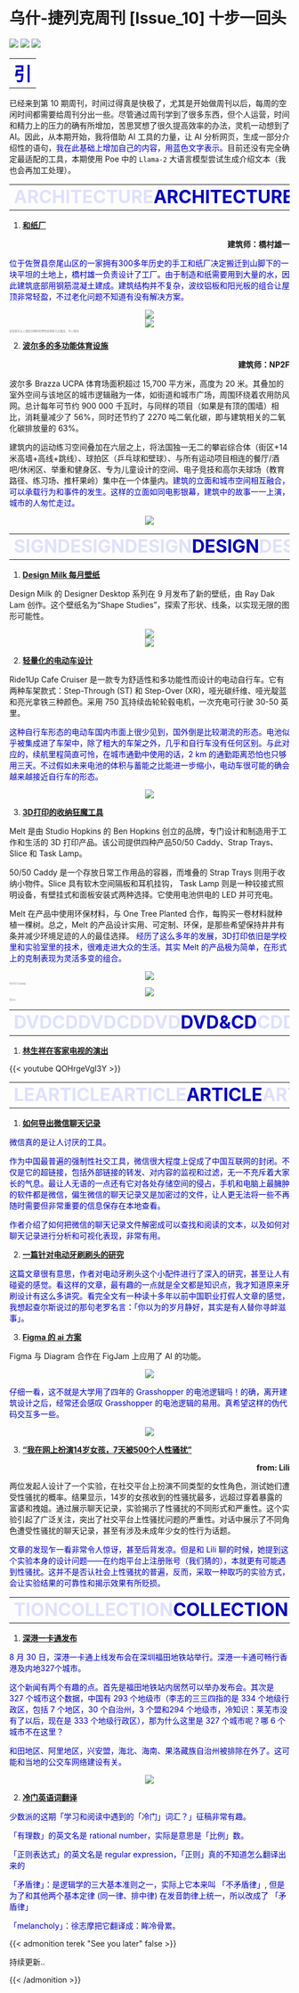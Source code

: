 # 乌什-捷列克周刊 [Issue_10] 十步一回头


<!--more-->

<p><img src="https://img.shields.io/badge/last%20modified-2023--Sep--6-ff69b4?style=flat" > <img src="https://img.shields.io/badge/Words-3269-yellow?style=flat" >   <img src="https://img.shields.io/badge/10%20minutes-lightgray?style=flat" ></p>
<table frame=void><tr><td height=1px; bgcolor=#FFFFFF><center><font color=0000B9 size="6"><b>引</b></center></td></tr></table>

已经来到第 10 期周刊，时间过得真是快极了，尤其是开始做周刊以后，每周的空闲时间都需要给周刊分出一些。尽管通过周刊学到了很多东西，但个人运营，时间和精力上的压力的确有所增加，苦思冥想了很久提高效率的办法，灵机一动想到了 AI。因此，从本期开始，我将借助 AI 工具的力量，让 AI 分析网页，生成一部分介绍性的语句，<font color="0000B9">我在此基础上增加自己的内容，用蓝色文字表示。</font>目前还没有完全确定最适配的工具，本期使用 Poe 中的 `Llama-2` 大语言模型尝试生成介绍文本（我也会再加工处理）。

<table frame=void><tr><td height=1px; bgcolor: transparent><center><font color=e0e0ff size="6"><b>ARCHITECTURE</b><font color=0000B9 size="6"><b>ARCHITECTURE</b><font color=e0e0ff size="6"><b>ARCHITECTURE</b></center></td></tr></table>

1. [**和纸厂**](https://divisare.com/projects/485532-studio-hashimura-ben-hosking-nao-washi-paper-mill?utm_campaign=Atom&utm_medium=Feed&utm_source=Selected+Projects)

<p align="right"><b>建筑师：橋村雄一 </b></p>

<p><font color="0000B9">
位于佐贺县奈尾山区的一家拥有300多年历史的手工和纸厂决定搬迁到山脚下的一块平坦的土地上，橋村雄一负责设计了工厂。由于制造和纸需要用到大量的水，因此建筑底部用钢筋混凝土建成。建筑结构并不复杂，波纹铝板和阳光板的组合让屋顶非常轻盈，不过老化问题不知道有没有解决方案。
</font></p>

<center><a data-fancybox="gallery" href="https://images-1319077775.cos.ap-guangzhou.myqcloud.com/2023/09/01-00_03_09-20230901000339_2b6.png"><img src="https://images-1319077775.cos.ap-guangzhou.myqcloud.com/2023/09/01-00_03_09-20230901000339_2b6.png"></a></center>

<center><a data-fancybox="gallery" href="https://images-1319077775.cos.ap-guangzhou.myqcloud.com/2023/09/01-00_02_09-20230901000244_0f0.png"><img src="https://images-1319077775.cos.ap-guangzhou.myqcloud.com/2023/09/01-00_02_09-20230901000244_0f0.png"></a><body></center>
<style>
p.source {line-height:70%; font-size:0.5vw; color:gray;}
</style>
<p class="source">
这张室内让人想起何陋轩的黑色结构和节点做法，令人感动
</p></center>

2. [**波尔多的多功能体育设施**](https://afasiaarchzine.com/2023/09/np2f-brazza-ucpa-sport-station-bordeaux/)

<p align="right"><b>建筑师：NP2F </b></p>

波尔多 Brazza UCPA 体育场面积超过 15,700 平方米，高度为 20 米。其叠加的室外空间与该地区的城市逻辑融为一体，如街道和城市广场，周围环绕着农用防风网。总计每年可节约 900 000 千瓦时，与同样的项目（如果是有顶的围墙）相比，消耗量减少了 56%，同时还节约了 2270 吨二氧化碳，即与建筑相关的二氧化碳排放量的 63%。

建筑内的运动练习空间叠加在六层之上，将法国独一无二的攀岩综合体（街区+14 米高墙+高线+跳线）、球拍区（乒乓球和壁球）、与所有运动项目相连的餐厅/酒吧/休闲区、举重和健身区、专为儿童设计的空间、电子竞技和高尔夫球场（教育路径、练习场、推杆果岭）集中在一个体量内。<font color="0000B9">建筑的立面和城市空间相互融合，可以承载行为和事件的发生。这样的立面如同电影银幕，建筑中的故事一一上演，城市的人匆忙走过。</font>

<center><a data-fancybox="gallery" href="https://images-1319077775.cos.ap-guangzhou.myqcloud.com/2023/09/05-22_40_09-20230905224016_660.png"><img src="https://images-1319077775.cos.ap-guangzhou.myqcloud.com/2023/09/05-22_40_09-20230905224016_660.png"></a></center>

<table frame=void><tr><td height=1px; bgcolor: transparent><center><font color=e0e0ff size="6"><b>SIGNDESIGNDESIGN</b><font color=0000B9 size="6"><b>DESIGN</b><font color=e0e0ff size="6"><b>DESIGNDESIGNDESI</b></center></td></tr></table>

1. [**Design Milk 每月壁纸**](https://design-milk.com/designer-desktop-september-2023-with-ray-dak-lam/?utm_source=rss&utm_medium=rss&utm_campaign=designer-desktop-september-2023-with-ray-dak-lam)

Design Milk 的 Designer Desktop 系列在 9 月发布了新的壁纸，由 Ray Dak Lam 创作。这个壁纸名为“Shape Studies”，探索了形状、线条，以实现无限的图形可能性。

<center><a data-fancybox="gallery" href="https://images-1319077775.cos.ap-guangzhou.myqcloud.com/2023/09/03-23_36_09-20230903233642_109.png"><img src="https://images-1319077775.cos.ap-guangzhou.myqcloud.com/2023/09/03-23_36_09-20230903233642_109.png"></a></center>

<center><a data-fancybox="gallery" href="https://images-1319077775.cos.ap-guangzhou.myqcloud.com/2023/09/03-23_36_09-20230903233633_d97.png"><img src="https://images-1319077775.cos.ap-guangzhou.myqcloud.com/2023/09/03-23_36_09-20230903233633_d97.png"></a></center>

2. [**轻量化的电动车设计**](https://design-milk.com/bebop-around-town-trails-with-the-ride1up-cafe-cruiser/?utm_source=rss&utm_medium=rss&utm_campaign=bebop-around-town-trails-with-the-ride1up-cafe-cruiser)

Ride1Up Cafe Cruiser 是一款专为舒适性和多功能性而设计的电动自行车。它有两种车架款式：Step-Through (ST) 和 Step-Over (XR)，哑光碳纤维、哑光靛蓝和亮光拿铁三种颜色。采用 750 瓦持续齿轮轮毂电机，一次充电可行驶 30-50 英里。

<p><font color="0000B9">
这种自行车形态的电动车国内市面上很少见到，国外倒是比较潮流的形态。电池似乎被集成进了车架中，除了粗大的车架之外，几乎和自行车没有任何区别。与此对应的，续航里程简直可怜，在城市通勤中使用的话，2 km 的通勤距离恐怕也只够用三天。不过假如未来电池的体积与蓄能之比能进一步缩小，电动车很可能的确会越来越接近自行车的形态。</font></p>

<center><a data-fancybox="gallery" href="https://images-1319077775.cos.ap-guangzhou.myqcloud.com/2023/09/03-23_53_09-20230903235356_81c.png"><img src="https://images-1319077775.cos.ap-guangzhou.myqcloud.com/2023/09/03-23_53_09-20230903235356_81c.png"></a></center>

3. [**3D打印的收纳狂魔工具**](https://design-milk.com/3d-print-your-way-to-organization-with-melt/?utm_source=rss&utm_medium=rss&utm_campaign=3d-print-your-way-to-organization-with-melt)

Melt 是由 Studio Hopkins 的 Ben Hopkins 创立的品牌，专门设计和制造用于工作和生活的 3D 打印产品。该公司提供四种产品50/50 Caddy、Strap Trays、Slice 和 Task Lamp。

50/50 Caddy 是一个存放日常工作用品的容器，而堆叠的 Strap Trays 则用于收纳小物件。Slice 具有软木空间隔板和耳机挂钩， Task Lamp 则是一种铰接式照明设备，有壁挂式和面板安装式两种选择。它使用电池供电的 LED 并可充电。

Melt 在产品中使用环保材料，与 One Tree Planted 合作，每购买一卷材料就种植一棵树。总之，Melt 的产品设计实用、可定制、环保，是那些希望保持井井有条并减少环境足迹的人的最佳选择。
<font color="0000B9">经历了这么多年的发展，3D打印依旧是学校里和实验室里的技术，很难走进大众的生活。其实 Melt 的产品极为简单，在形式上的克制表现为灵活多变的组合。</font>

<center><a data-fancybox="gallery" href="https://images-1319077775.cos.ap-guangzhou.myqcloud.com/2023/09/05-22_11_09-20230905221147_d44.png"><img src="https://images-1319077775.cos.ap-guangzhou.myqcloud.com/2023/09/05-22_11_09-20230905221147_d44.png"></a><body></center>
<style>
p.source {line-height:70%; font-size:0.5vw; color:gray;}
</style>
<p class="source">
50/50 Caddy
</p></center>

<center><a data-fancybox="gallery" href="https://images-1319077775.cos.ap-guangzhou.myqcloud.com/2023/09/05-22_16_09-20230905221600_377.png"><img src="https://images-1319077775.cos.ap-guangzhou.myqcloud.com/2023/09/05-22_16_09-20230905221600_377.png"></a><body></center>
<style>
p.source {line-height:70%; font-size:0.5vw; color:gray;}
</style>
<p class="source">
Slice
</p></center>

<table frame=void><tr><td height=1px; bgcolor: transparent><center><font color=e0e0ff size="6"><b>DVDCDDVDCDDVD</b><font color=0000B9 size="6"><b>DVD&CD</b><font color=e0e0ff size="6"><b>CDDVDCDDVDCDD</b></center></td></tr></table>

1. [**林生祥在客家电视的演出**](https://www.youtube.com/watch?v=QOHrgeVgI3Y&ab_channel=%E5%AE%A2%E5%AE%B6%E9%9B%BB%E8%A6%96HakkaTV)

{{< youtube QOHrgeVgI3Y >}}

<table frame=void><tr><td height=1px; bgcolor: transparent><center><font color=e0e0ff size="6"><b>LEARTICLEARTICLE</b><font color=0000B9 size="6"><b>ARTICLE</b><font color=e0e0ff size="6"><b>ARTICLEARTICLEAR</b></center></td></tr></table>

1. [**如何导出微信聊天记录**](https://sspai.com/post/82577)

<p><font color="0000B9">
微信真的是让人讨厌的工具。

作为中国最普遍的强制性社交工具，微信很大程度上促成了中国互联网的封闭。不仅是它的超链接，包括外部链接的转发、对内容的监视和过滤，无一不充斥着大家长的气息。最让人无语的一点还有它对各处存储空间的侵占，手机和电脑上最臃肿的软件都是微信，偏生微信的聊天记录又是加密过的文件，让人更无法将一些不再随时需要但非常重要的信息保存在本地查看。

作者介绍了如何把微信的聊天记录文件解密成可以查找和阅读的文本，以及如何对聊天记录进行分析和可视化表现，非常有用。
</font></p>

2. [**一篇针对电动牙刷刷头的研究**](https://sspai.com/post/81578)

<p><font color="0000B9">
这篇文章很有意思，作者对电动牙刷头这个小配件进行了深入的研究，甚至让人有碰瓷的感觉。看这样的文章，最有趣的一点就是全文都是知识点，我才知道原来牙刷设计有这么多讲究。看完全文有一种读十多年以前中国职业打假人文章的感觉，我想起查尔斯说过的那句老罗名言：「你以为的岁月静好，其实是有人替你寻衅滋事」。
</font></p>

3. [**Figma 的 ai 方案**](https://sspai.com/post/82441)

Figma 与 Diagram 合作在 FigJam 上应用了 AI 的功能。

<center><a data-fancybox="gallery" href="https://images-1319077775.cos.ap-guangzhou.myqcloud.com/2023/08/31-23_42_08-20230831234208_b27.png"><img src="https://images-1319077775.cos.ap-guangzhou.myqcloud.com/2023/08/31-23_42_08-20230831234208_b27.png"></a><body></center>
<p><font color="0000B9">
仔细一看，这不就是大学用了四年的 Grasshopper 的电池逻辑吗！的确，离开建筑设计之后，经常还会感叹 Grasshopper 的电池逻辑的易用。真希望这样的伪代码交互多一些。
</font></p>
<center><a data-fancybox="gallery" href="https://images-1319077775.cos.ap-guangzhou.myqcloud.com/2023/08/31-23_43_08-20230831234358_c2f.png"><img src="https://images-1319077775.cos.ap-guangzhou.myqcloud.com/2023/08/31-23_43_08-20230831234358_c2f.png"></a><body></center>

3. [**“我在网上扮演14岁女孩，7天被500个人性骚扰”**](https://mp.weixin.qq.com/s/i1Uu2PxJizKFsculpgt3sw)

<p align="right"><b>from: Lili </b></p>

两位发起人设计了一个实验，在社交平台上扮演不同类型的女性角色，测试她们遭受性骚扰的概率。结果显示，14岁的女孩收到的性骚扰最多，远超过穿着暴露的​富婆和​拽姐。通过展示聊天记录，实验揭示了性骚扰的不同形式和严重性。这个实验引起了广泛关注，突出了社交平台上性骚扰问题的严重性。对话中展示了不同角色遭受性骚扰的聊天记录，甚至有涉及未成年少女的性行为话题。

<body>
<p><font color="0000B9">
文章的发现乍一看非常令人惊讶，甚至后背发凉。但是和 Lili 聊的时候，她提到这个实验本身的设计问题——在约炮平台上注册账号（我们猜的），本就更有可能遇到性骚扰。这并不是否认社会上性骚扰的普遍，反而，采取一种取巧的实验方式，会让实验结果的可靠性和揭示效果有所贬损。
</font></p>
</body>

<table frame=void><tr><td height=1px; bgcolor: transparent><center><font color=e0e0ff size="6"><b>TIONCOLLECTION</b><font color=0000B9 size="6"><b>COLLECTION</b><font color=e0e0ff size="6"><b>COLLECTIONCOLL</b></center></td></tr></table>

1. [**深港一卡通发布**](https://www.sznews.com/news/content/2023-08/30/content_30441626.htm)
<p><font color="0000B9">
8 月 30 日，深港一卡通上线发布会在深圳福田地铁站举行。深港一卡通可畅行香港及内地327个城市。

这个新闻有两个有趣的点。首先是福田地铁站内居然可以举办发布会。其次是 327 个城市这个数据，中国有 293 个地级市（李志的三三四指的是 334 个地级行政区，包括 7 个地区，30 个自治州，3 个盟和294 个地级市，冷知识：莱芜市没有了以后，现在是 333 个地级行政区），那为什么这里是 327 个城市呢？哪 6 个城市不在这里？

和田地区、阿里地区，兴安盟，海北、海南、果洛藏族自治州被排除在外了。这可能和当地的公交车网络建设有关。
</font></p>
<center><a data-fancybox="gallery" href="https://images-1319077775.cos.ap-guangzhou.myqcloud.com/2023/08/31-22_47_08-20230831224731_123.png"><img src="https://images-1319077775.cos.ap-guangzhou.myqcloud.com/2023/08/31-22_47_08-20230831224731_123.png"></a><body></center>
 
2. [**冷门英语词翻译**](https://sspai.com/post/82510)
<p><font color="0000B9">
少数派的这期「学习和阅读中遇到的「冷门」词汇？」征稿非常有趣。

「有理数」的英文名是 rational number，实际是意思是「比例」数。

「正则表达式」的英文名是 regular expression，「正则」真的不知道怎么翻译出来的

「矛盾律」：是逻辑学的三大基本准则之一，实际上它本来叫 「不矛盾律」, 但是为了和其他两个基本定律 (同一律、排中律) 在发音韵律上统一，所以改成了 「矛盾律」

「melancholy」：徐志摩把它翻译成：眸冷骨累。
</font></p>
{{< admonition terek "See you later" false >}}

持续更新..

{{< /admonition >}}

